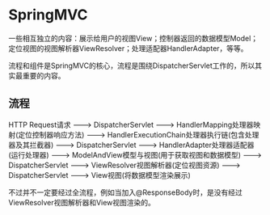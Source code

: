 # SpringMVC

一些相互独立的内容：展示给用户的视图View；控制器返回的数据模型Model；定位视图的视图解析器ViewResolver；处理适配器HandlerAdapter，等等。

流程和组件是SpringMVC的核心，流程是围绕DispatcherServlet工作的，所以其实最重要的内容。

## 流程

HTTP Request请求 ---> DispatcherServlet ---> HandlerMapping处理器映射(定位控制器响应方法) ---> HandlerExecutionChain处理器执行链(包含处理器及其拦截器) ---> DispatcherServlet ---> HandlerAdapter处理器适配器(运行处理器) ---> ModelAndView模型与视图(用于获取视图和数据模型) ---> DispatcherServlet ---> ViewResolver视图解析器(定位视图资源) ---> DispatcherServlet ---> View视图(将数据模型渲染展示)

不过并不一定要经过全流程，例如当加入@ResponseBody时，是没有经过ViewResolver视图解析器和View视图渲染的。

